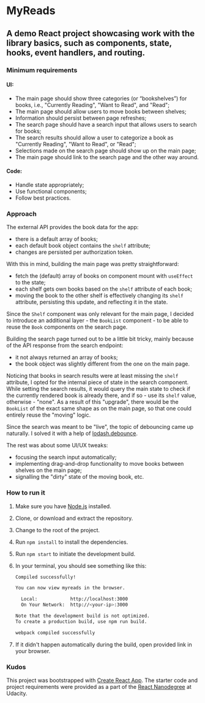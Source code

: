 # MyReads

## A demo React project showcasing work with the library basics, such as components, state, hooks, event handlers, and routing.

### Minimum requirements

#### UI:

- The main page should show three categories (or “bookshelves”) for books, i.e., "Currently Reading", "Want to Read", and "Read";
- The main page should allow users to move books between shelves;
- Information should persist between page refreshes;
- The search page should have a search input that allows users to search for books;
- The search results should allow a user to categorize a book as "Currently Reading", "Want to Read", or "Read";
- Selections made on the search page should show up on the main page;
- The main page should link to the search page and the other way around.

#### Code:

- Handle state appropriately;
- Use functional components;
- Follow best practices.

### Approach

The external API provides the book data for the app:
- there is a default array of books;
- each default book object contains the `shelf` attribute;
- changes are persisted per authorization token.

With this in mind, building the main page was pretty straightforward:
- fetch the (default) array of books on component mount with `useEffect` to the state;
- each shelf gets own books based on the `shelf` attribute of each book;
- moving the book to the other shelf is effectively changing its `shelf` attribute, persisting this update, and reflecting it in the state.

Since the `Shelf` component was only relevant for the main page, I decided to
introduce an additional layer - the `BookList` component - to be able to reuse
the `Book` components on the search page.

Building the search page turned out to be a little bit tricky, mainly because of
the API response from the search endpoint:
- it not always returned an array of books;
- the book object was slightly different from the one on the main page.

Noticing that books in search results were at least missing the `shelf` attribute,
I opted for the internal piece of state in the search component. While setting the
search results, it would query the main state to check if the currently rendered book
is already there, and if so - use its `shelf` value, otherwise - "none". As a result
of this "upgrade", there would be the `BookList` of the exact same shape as on the
main page, so that one could entirely reuse the "moving" logic.

Since the search was meant to be "live", the topic of debouncing came up naturally.
I solved it with a help of [lodash.debounce](https://docs-lodash.com/v4/debounce/).

The rest was about some UI/UX tweaks:
- focusing the search input automatically;
- implementing drag-and-drop functionality to move books between shelves on the main page;
- signalling the "dirty" state of the moving book, etc.

### How to run it

1. Make sure you have [Node.js](https://docs.npmjs.com/downloading-and-installing-node-js-and-npm) installed.
2. Clone, or download and extract the repository.
3. Change to the root of the project.
4. Run `npm install` to install the dependencies.
5. Run `npm start` to initiate the development build.
6. In your terminal, you should see something like this:

   ```bash
   Compiled successfully!

   You can now view myreads in the browser.

     Local:            http://localhost:3000
     On Your Network:  http://<your-ip>:3000

   Note that the development build is not optimized.
   To create a production build, use npm run build.

   webpack compiled successfully
   ```
7. If it didn't happen automatically during the build, open provided link in your browser.

### Kudos

This project was bootstrapped with [Create React App](https://github.com/facebook/create-react-app).
The starter code and project requirements were provided as a part of the [React Nanodegree](https://www.udacity.com/course/react-nanodegree--nd019) at Udacity.